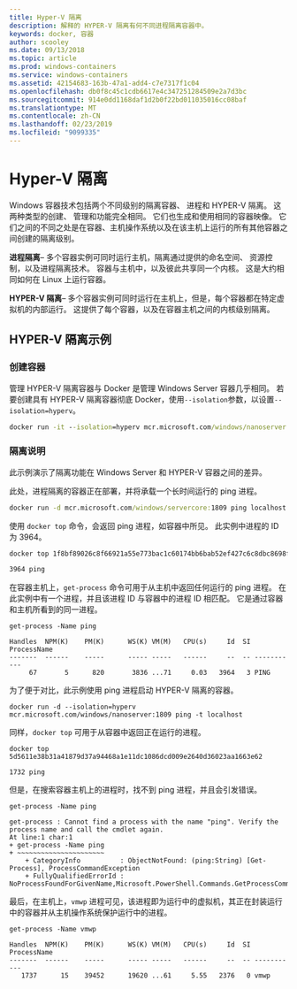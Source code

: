 ```yaml
---
title: Hyper-V 隔离
description: 解释的 HYPER-V 隔离有何不同进程隔离容器中。
keywords: docker, 容器
author: scooley
ms.date: 09/13/2018
ms.topic: article
ms.prod: windows-containers
ms.service: windows-containers
ms.assetid: 42154683-163b-47a1-add4-c7e7317f1c04
ms.openlocfilehash: db0f8c45c1cdb6617e4c347251284509e2a7d3bc
ms.sourcegitcommit: 914e0dd1168daf1d2b0f22bd011035016cc08baf
ms.translationtype: MT
ms.contentlocale: zh-CN
ms.lasthandoff: 02/23/2019
ms.locfileid: "9099335"
---
```

# <a name="hyper-v-isolation"></a>Hyper-V 隔离

Windows 容器技术包括两个不同级别的隔离容器、 进程和 HYPER-V 隔离。 这两种类型的创建、 管理和功能完全相同。 它们也生成和使用相同的容器映像。 它们之间的不同之处是在容器、主机操作系统以及在该主机上运行的所有其他容器之间创建的隔离级别。

**进程隔离**– 多个容器实例可同时运行主机，隔离通过提供的命名空间、 资源控制，以及进程隔离技术。  容器与主机中，以及彼此共享同一个内核。  这是大约相同如何在 Linux 上运行容器。

**HYPER-V 隔离**– 多个容器实例可同时运行在主机上，但是，每个容器都在特定虚拟机的内部运行。 这提供了每个容器，以及在容器主机之间的内核级别隔离。

## <a name="hyper-v-isolation-examples"></a>HYPER-V 隔离示例

### <a name="create-container"></a>创建容器

管理 HYPER-V 隔离容器与 Docker 是管理 Windows Server 容器几乎相同。 若要创建具有 HYPER-V 隔离容器彻底 Docker，使用`--isolation`参数，以设置`--isolation=hyperv`。

``` cmd
docker run -it --isolation=hyperv mcr.microsoft.com/windows/nanoserver:1809 cmd
```

### <a name="isolation-explanation"></a>隔离说明

此示例演示了隔离功能在 Windows Server 和 HYPER-V 容器之间的差异。 

此处，进程隔离的容器正在部署，并将承载一个长时间运行的 ping 进程。

``` cmd
docker run -d mcr.microsoft.com/windows/servercore:1809 ping localhost -t
```

使用 `docker top` 命令，会返回 ping 进程，如容器中所见。 此实例中进程的 ID 为 3964。

``` cmd
docker top 1f8bf89026c8f66921a55e773bac1c60174bb6bab52ef427c6c8dbc8698f9d7a

3964 ping
```

在容器主机上，`get-process` 命令可用于从主机中返回任何运行的 ping 进程。 在此实例中有一个进程，并且该进程 ID 与容器中的进程 ID 相匹配。 它是通过容器和主机所看到的同一进程。

```
get-process -Name ping

Handles  NPM(K)    PM(K)      WS(K) VM(M)   CPU(s)     Id  SI ProcessName
-------  ------    -----      ----- -----   ------     --  -- -----------
     67       5      820       3836 ...71     0.03   3964   3 PING
```

为了便于对比，此示例使用 ping 进程启动 HYPER-V 隔离的容器。 

```
docker run -d --isolation=hyperv mcr.microsoft.com/windows/nanoserver:1809 ping -t localhost
```

同样，`docker top` 可用于从容器中返回正在运行的进程。

```
docker top 5d5611e38b31a41879d37a94468a1e11dc1086dcd009e2640d36023aa1663e62

1732 ping
```

但是，在搜索容器主机上的进程时，找不到 ping 进程，并且会引发错误。

```
get-process -Name ping

get-process : Cannot find a process with the name "ping". Verify the process name and call the cmdlet again.
At line:1 char:1
+ get-process -Name ping
+ ~~~~~~~~~~~~~~~~~~~~~~
    + CategoryInfo          : ObjectNotFound: (ping:String) [Get-Process], ProcessCommandException
    + FullyQualifiedErrorId : NoProcessFoundForGivenName,Microsoft.PowerShell.Commands.GetProcessCommand
```

最后，在主机上，`vmwp` 进程可见，该进程即为运行中的虚拟机，其正在封装运行中的容器并从主机操作系统保护运行中的进程。

```
get-process -Name vmwp

Handles  NPM(K)    PM(K)      WS(K) VM(M)   CPU(s)     Id  SI ProcessName
-------  ------    -----      ----- -----   ------     --  -- -----------
   1737      15    39452      19620 ...61     5.55   2376   0 vmwp
```
